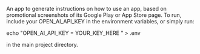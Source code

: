An app to generate instructions on how to use an app, based on promotional screenshots of its Google Play or App Store page.
To run, include your OPEN_AI_API_KEY in the environment variables, or simply run:

echo "OPEN_AI_API_KEY = YOUR_KEY_HERE " > .env

in the main project directory.
